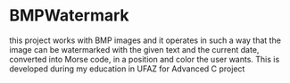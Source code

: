 # BMPWatermark
this project works with BMP images and it operates in such a way that the image can be watermarked with the given text and the current date, converted into Morse code, in a position and color the user wants. This is developed  during my education in UFAZ for Advanced C project
